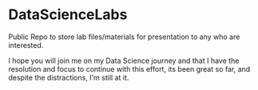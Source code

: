 # DataScienceLabs
Public Repo to store lab files/materials for presentation to any who are interested.

I hope you will join me on my Data Science journey and that I have the resolution and focus to continue with this effort,
its been great so far, and despite the distractions, I'm still at it.
